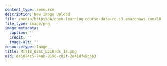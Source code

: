 ```yaml
---
content_type: resource
description: New image Upload
file: /media/https%3A/open-learning-course-data-rc.s3.amazonaws.com/18-02sc-multivariable-calculus-fall-2010/da5874c574ab8196c02f2e41dfe5d6b3_MIT18_02SC_L21Brds_18.png
file_type: image/png
image_metadata:
  caption: ''
  credit: ''
  image-alt: ''
resourcetype: Image
title: MIT18_02SC_L21Brds_18.png
uid: da5874c5-74ab-8196-c02f-2e41dfe5d6b3
---
```

